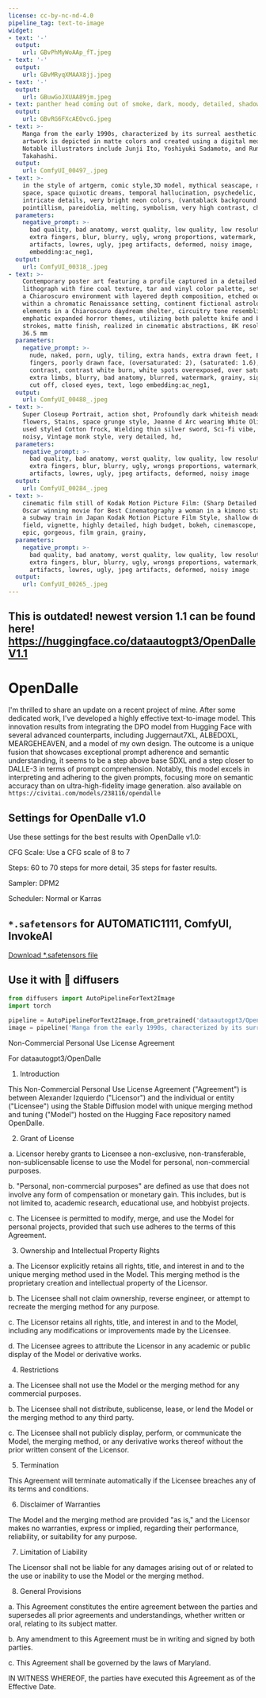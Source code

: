 ```yaml
---
license: cc-by-nc-nd-4.0
pipeline_tag: text-to-image
widget:
- text: '-'
  output:
    url: GBvPhMyWoAAp_fT.jpeg
- text: '-'
  output:
    url: GBvMRyqXMAAX8jj.jpeg
- text: '-'
  output:
    url: GBuwGoJXUAA89jm.jpeg
- text: panther head coming out of smoke, dark, moody, detailed, shadows
  output:
    url: GBvRG6FXcAEOvcG.jpeg
- text: >-
    Manga from the early 1990s, characterized by its surreal aesthetic. The
    artwork is depicted in matte colors and created using a digital medium.
    Notable illustrators include Junji Ito, Yoshiyuki Sadamoto, and Rumiko
    Takahashi.
  output:
    url: ComfyUI_00497_.jpeg
- text: >-
    in the style of artgerm, comic style,3D model, mythical seascape, negative
    space, space quixotic dreams, temporal hallucination, psychedelic, mystical,
    intricate details, very bright neon colors, (vantablack background:1.5),
    pointillism, pareidolia, melting, symbolism, very high contrast, chiaroscuro
  parameters:
    negative_prompt: >-
      bad quality, bad anatomy, worst quality, low quality, low resolution,
      extra fingers, blur, blurry, ugly, wrong proportions, watermark, image
      artifacts, lowres, ugly, jpeg artifacts, deformed, noisy image,
      embedding:ac_neg1,
  output:
    url: ComfyUI_00318_.jpeg
- text: >-
    Contemporary poster art featuring a profile captured in a detailed
    lithograph with fine coal texture, tar and vinyl color palette, set against
    a Chiaroscuro environment with layered depth composition, etched outlines
    within a chromatic Renaissance setting, continent fictional astrology
    elements in a Chiaroscuro daydream shelter, circuitry tone resembling
    emphatic expanded horror themes, utilizing both palette knife and brush
    strokes, matte finish, realized in cinematic abstractions, 8K resolution,
    36.5 mm
  parameters:
    negative_prompt: >-
      nude, naked, porn, ugly, tiling, extra hands, extra drawn feet, Extra
      fingers, poorly drawn face, (oversaturated: 2), (saturated: 1.6), big
      contrast, contrast white burn, white spots overexposed, over saturated,
      extra limbs, blurry, bad anatomy, blurred, watermark, grainy, signature,
      cut off, closed eyes, text, logo embedding:ac_neg1,
  output:
    url: ComfyUI_00488_.jpeg
- text: >-
    Super Closeup Portrait, action shot, Profoundly dark whiteish meadow, glass
    flowers, Stains, space grunge style, Jeanne d Arc wearing White Olive green
    used styled Cotton frock, Wielding thin silver sword, Sci-fi vibe, dirty,
    noisy, Vintage monk style, very detailed, hd,
  parameters:
    negative_prompt: >-
      bad quality, bad anatomy, worst quality, low quality, low resolutions,
      extra fingers, blur, blurry, ugly, wrongs proportions, watermark, image
      artifacts, lowres, ugly, jpeg artifacts, deformed, noisy image
  output:
    url: ComfyUI_00284_.jpeg
- text: >-
    cinematic film still of Kodak Motion Picture Film: (Sharp Detailed Image) An
    Oscar winning movie for Best Cinematography a woman in a kimono standing on
    a subway train in Japan Kodak Motion Picture Film Style, shallow depth of
    field, vignette, highly detailed, high budget, bokeh, cinemascope, moody,
    epic, gorgeous, film grain, grainy,
  parameters:
    negative_prompt: >-
      bad quality, bad anatomy, worst quality, low quality, low resolutions,
      extra fingers, blur, blurry, ugly, wrongs proportions, watermark, image
      artifacts, lowres, ugly, jpeg artifacts, deformed, noisy image
  output:
    url: ComfyUI_00265_.jpeg
---
```

## This is outdated! newest version 1.1 can be found here! https://huggingface.co/dataautogpt3/OpenDalleV1.1 
# OpenDalle

<Gallery />


I'm thrilled to share an update on a recent project of mine. After some dedicated work, I've developed a highly effective text-to-image model. This innovation results from integrating the DPO model from Hugging Face with several advanced counterparts, including Juggernaut7XL, ALBEDOXL, MEARGEHEAVEN, and a model of my own design. The outcome is a unique fusion that showcases exceptional prompt adherence and semantic understanding, it seems to be a step above base SDXL and a step closer to DALLE-3 in terms of prompt comprehension. Notably, this model excels in interpreting and adhering to the given prompts, focusing more on semantic accuracy than on ultra-high-fidelity image generation.
also available on ```https://civitai.com/models/238116/opendalle ```

## Settings for OpenDalle v1.0

Use these settings for the best results with OpenDalle v1.0:

CFG Scale: Use a CFG scale of 8 to 7

Steps: 60 to 70 steps for more detail, 35 steps for faster results.

Sampler: DPM2

Scheduler: Normal or Karras


## `*.safetensors` for AUTOMATIC1111, ComfyUI, InvokeAI
[Download *.safetensors file](https://huggingface.co/dataautogpt3/OpenDalle/resolve/main/OpenDalle.safetensors?download=true)


## Use it with 🧨 diffusers
```python
from diffusers import AutoPipelineForText2Image
import torch
        
pipeline = AutoPipelineForText2Image.from_pretrained('dataautogpt3/OpenDalle', torch_dtype=torch.float16).to('cuda')        
image = pipeline('Manga from the early 1990s, characterized by its surreal aesthetic. The artwork is depicted in matte colors and created using a digital medium. Notable illustrators include Junji Ito, Yoshiyuki Sadamoto, and Rumiko Takahashi.').images[0]
```

Non-Commercial Personal Use License Agreement

For dataautogpt3/OpenDalle

1. Introduction

This Non-Commercial Personal Use License Agreement ("Agreement") is between Alexander Izquierdo ("Licensor") and the individual or entity ("Licensee") using the Stable Diffusion model with unique merging method and tuning ("Model") hosted on the Hugging Face repository named OpenDalle.

2. Grant of License

a. Licensor hereby grants to Licensee a non-exclusive, non-transferable, non-sublicensable license to use the Model for personal, non-commercial purposes.

b. "Personal, non-commercial purposes" are defined as use that does not involve any form of compensation or monetary gain. This includes, but is not limited to, academic research, educational use, and hobbyist projects.

c. The Licensee is permitted to modify, merge, and use the Model for personal projects, provided that such use adheres to the terms of this Agreement.

3. Ownership and Intellectual Property Rights

a. The Licensor explicitly retains all rights, title, and interest in and to the unique merging method used in the Model. This merging method is the proprietary creation and intellectual property of the Licensor.

b. The Licensee shall not claim ownership, reverse engineer, or attempt to recreate the merging method for any purpose.

c. The Licensor retains all rights, title, and interest in and to the Model, including any modifications or improvements made by the Licensee.

d. The Licensee agrees to attribute the Licensor in any academic or public display of the Model or derivative works.

4. Restrictions

a. The Licensee shall not use the Model or the merging method for any commercial purposes.

b. The Licensee shall not distribute, sublicense, lease, or lend the Model or the merging method to any third party.

c. The Licensee shall not publicly display, perform, or communicate the Model, the merging method, or any derivative works thereof without the prior written consent of the Licensor.

5. Termination

This Agreement will terminate automatically if the Licensee breaches any of its terms and conditions.

6. Disclaimer of Warranties

The Model and the merging method are provided "as is," and the Licensor makes no warranties, express or implied, regarding their performance, reliability, or suitability for any purpose.

7. Limitation of Liability

The Licensor shall not be liable for any damages arising out of or related to the use or inability to use the Model or the merging method.

8. General Provisions

a. This Agreement constitutes the entire agreement between the parties and supersedes all prior agreements and understandings, whether written or oral, relating to its subject matter.

b. Any amendment to this Agreement must be in writing and signed by both parties.

c. This Agreement shall be governed by the laws of Maryland.

IN WITNESS WHEREOF, the parties have executed this Agreement as of the Effective Date.